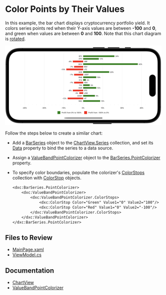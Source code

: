 # Color Points by Their Values

In this example, the bar chart displays cryptocurrency portfolio yield. It colors series points red when their Y-axis values are between **-100** and **0**, and green when values are between **0** and **100**. Note that this chart diagram is [rotated](https://docs.devexpress.com/MAUI/DevExpress.Maui.Charts.ChartView.Rotated?p=netframework). 

![Chart with point value ranges](./img/chart-predefined-value.png)

Follow the steps below to create a similar chart:

* Add a [BarSeries](https://docs.devexpress.com/MAUI/DevExpress.Maui.Charts.SplineSeries) object to the [ChartView.Series](https://docs.devexpress.com/MAUI/DevExpress.Maui.Charts.ChartView.Series) collection, and set its [Data](https://docs.devexpress.com/MAUI/DevExpress.Maui.Charts.XYSeries.Data) property to bind the series to a data source.

* Assign a [ValueBandPointColorizer](https://docs.devexpress.com/MAUI/DevExpress.Maui.Charts.ValueBandPointColorizer) object to the [BarSeries.PointColorizer](https://docs.devexpress.com/MAUI/DevExpress.Maui.Charts.BarSeries.PointColorizer) property. 

* To specify color boundaries, populate the colorizer's [ColorStops](https://docs.devexpress.com/MAUI/DevExpress.Maui.Charts.BandPointColorizerBase.ColorStops) collection with [ColorStop](https://docs.devexpress.com/MAUI/DevExpress.Maui.Charts.ColorStop) objects.

    ```xaml
    <dxc:BarSeries.PointColorizer>
        <dxc:ValueBandPointColorizer>
            <dxc:ValueBandPointColorizer.ColorStops>
                <dxc:ColorStop Color="Green" Value1="0" Value2="100"/>
                <dxc:ColorStop Color="Red" Value1="0" Value2="-100"/>
            </dxc:ValueBandPointColorizer.ColorStops>
        </dxc:ValueBandPointColorizer>
    </dxc:BarSeries.PointColorizer>
    ```


<!-- default file list -->
## Files to Review

* [MainPage.xaml](./MainPage.xaml)
* [ViewModel.cs](./ViewModel.cs)
<!-- default file list end -->

## Documentation

* [ChartView](https://docs.devexpress.com/MAUI/DevExpress.Maui.Charts.ChartView)
* [ValueBandPointColorizer](https://docs.devexpress.com/MAUI/DevExpress.Maui.Charts.ValueBandPointColorizer)
